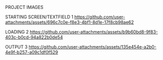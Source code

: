 PROJECT IMAGES


STARTING SCREEN/TEXTFIELD
1
https://github.com/user-attachments/assets/696c7c0e-f8e3-4bf1-8d1e-17f8cb98ae62

LOADING
2
https://github.com/user-attachments/assets/b9b60bd8-9f83-403c-b0cd-94a822b0de54

OUTPUT
3
https://github.com/user-attachments/assets/135e454e-a2b0-4e9f-b257-a09c1df0f529
